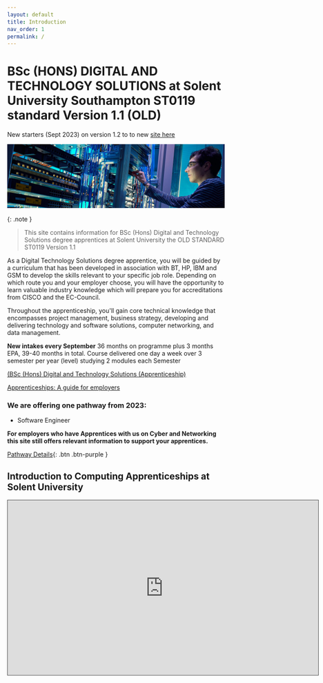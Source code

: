 ```yaml
---
layout: default
title: Introduction
nav_order: 1
permalink: /
---
```


# BSc (HONS) DIGITAL AND TECHNOLOGY SOLUTIONS at Solent University Southampton ST0119 standard Version 1.1 (OLD)

New starters (Sept 2023) on version 1.2 to to new [site here](https://martinsolent.github.io/bdats_2/)

![](./docs/images/cisco-labs-banner.jpg)

{: .note } 
> This site contains information for BSc (Hons) Digital and Technology Solutions degree apprentices at Solent University the OLD STANDARD ST0119 Version 1.1

As a Digital Technology Solutions degree apprentice, you will be guided by a curriculum that has been developed in association with BT, HP, IBM and GSM to develop the skills relevant to your specific job role. Depending on which route you and your employer choose, you will have the opportunity to learn valuable industry knowledge which will prepare you for accreditations from CISCO and the EC-Council.

Throughout the apprenticeship, you'll gain core technical knowledge that encompasses project management, business strategy, developing and delivering technology and software solutions, computer networking, and data management.

**New intakes every September** 36 months on programme plus 3 months EPA, 39-40 months in total. Course delivered one day a week over 3 semester per year (level) studying 2 modules each Semester


[(BSc (Hons) Digital and Technology Solutions (Apprenticeship)](https://www.solent.ac.uk/courses/apprenticeship/digital-technology-solutions-bsc)

[Apprenticeships: A guide for employers](https://www.solent.ac.uk/courses/info/higher-degree-apprenticeships/apprenticeships-guide-employers)

### We are offering one pathway from 2023:

* Software Engineer

**For employers who have Apprentices with us on Cyber and Networking this site still offers relevant information to support your apprentices.**

[Pathway Details](https://martinsolent.github.io/bdats/docs/pathways/){: .btn .btn-purple }

## Introduction to Computing  Apprenticeships at Solent University

<iframe src="https://solent.cloud.panopto.eu/Panopto/Pages/Embed.aspx?id=a7159d29-1e9e-459d-a695-ac3b01722c27&autoplay=false&offerviewer=true&showtitle=true&showbrand=false&start=0&interactivity=all" height="405" width="720" style="border: 1px solid #464646;" allowfullscreen allow="autoplay"></iframe>

